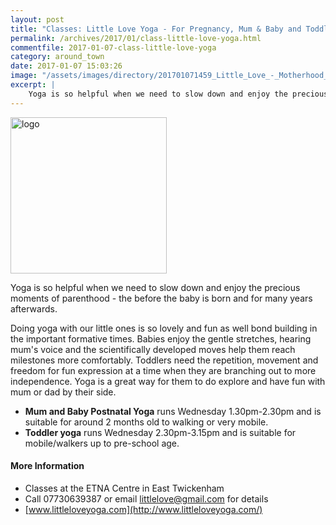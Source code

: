 ```yaml
---
layout: post
title: "Classes: Little Love Yoga - For Pregnancy, Mum & Baby and Toddler"
permalink: /archives/2017/01/class-little-love-yoga.html
commentfile: 2017-01-07-class-little-love-yoga
category: around_town
date: 2017-01-07 15:03:26
image: "/assets/images/directory/201701071459_Little_Love_-_Motherhood_Yoga_aNd_Massage.png"
excerpt: |
    Yoga is so helpful when we need to slow down and enjoy the precious moments of parenthood - the before the baby is born and for many years afterwards.
---
```


<img src="/assets/images/directory/201701071459_Little_Love_-_Motherhood_Yoga_aNd_Massage.png" width="250"  class="right" alt="logo"/>

Yoga is so helpful when we need to slow down and enjoy the precious moments of parenthood - the before the baby is born and for many years afterwards.

Doing yoga with our little ones is so lovely and fun as well bond building in the important formative times. Babies enjoy the gentle stretches, hearing mum's voice and the scientifically developed moves help them reach milestones more comfortably. Toddlers need the repetition, movement and freedom for fun expression at a time when they are branching out to more independence. Yoga is a great way for them to do explore and have fun with mum or dad by their side.

-   **Mum and Baby Postnatal Yoga**
    runs Wednesday 1.30pm-2.30pm and is suitable for around 2 months old to walking or very mobile.
-   **Toddler yoga**
    runs Wednesday 2.30pm-3.15pm and is suitable for mobile/walkers up to pre-school age.

#### More Information

-   Classes at the ETNA Centre in East Twickenham
-   Call 07730639387 or email <littlelove@gmail.com> for details
-   [www.littleloveyoga.com](http://www.littleloveyoga.com/)
